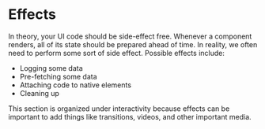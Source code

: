 # Effects

In theory, your UI code should be side-effect free. Whenever a component renders, all of its state should be prepared ahead of time. In reality, we often need to perform some sort of side effect. Possible effects include:

- Logging some data
- Pre-fetching some data
- Attaching code to native elements
- Cleaning up

This section is organized under interactivity because effects can be important to add things like transitions, videos, and other important media.

